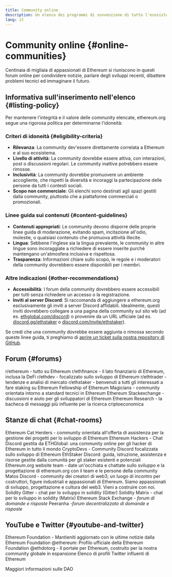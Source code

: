 ```yaml
---
title: Community online
description: Un elenco dei programmi di sovvenzione di tutto l'ecosistema Ethereum.
lang: it
---
```


# Community online {#online-communities}

Centinaia di migliaia di appassionati di Ethereum si riuniscono in questi forum online per condividere notizie, parlare degli sviluppi recenti, dibattere problemi tecnici ed immaginare il futuro.

## Informativa sull'inserimento nell'elenco {#listing-policy}

Per mantenere l'integrità e il valore delle community elencate, ethereum.org segue una rigorosa politica per determinarne l'idoneità:

### Criteri di idoneità {#eligibility-criteria}

- **Rilevanza**: La community dev'essere direttamente correlata a Ethereum e al suo ecosistema.
- **Livello di attività**: La community dovrebbe essere attiva, con interazioni, post o discussioni regolari. Le community inattive potrebbero essere rimosse.
- **Inclusività**: La community dovrebbe promuovere un ambiente accogliente, che rispetti la diversità e incoraggi la partecipazione delle persone da tutti i contesti sociali.
- **Scopo non commerciale**: Gli elenchi sono destinati agli spazi gestiti dalla community, piuttosto che a piattaforme commerciali o promozionali.

### Linee guida sui contenuti {#content-guidelines}

- **Contenuti appropriati**: Le community devono disporre delle proprie linee guida di moderazione, evitando spam, incitazione all'odio, molestie, o qualsiasi contenuto che promuova attività illecite.
- **Lingua**: Sebbene l'inglese sia la lingua prevalente, le community in altre lingue sono incoraggiate a richiedere di essere inserite purché mantengano un'atmosfera inclusiva e rispettosa.
- **Trasparenza**: Informazioni chiare sullo scopo, le regole e i moderatori della community dovrebbero essere disponibili per i membri.

### Altre indicazioni {#other-recommendations}

- **Accessibilità**: I forum della community dovrebbero essere accessibili per tutti senza richiedere un accesso o la registrazione.
- **Inviti al server Discord**: Si raccomanda di aggiungere a ethereum.org esclusivamente gli inviti a server Discord affidabili. Idealmente, questi inviti dovrebbero collegare a una pagina della community sul sito wb (ad es. [ethglobal.com/discord](https://ethglobal.com/discord)) o provenire da un URL ufficiale (ad es. [discord.gg/ethstaker](https://discord.gg/ethstaker) o [discord.com/invite/ethstaker](https://discord.com/invite/ethstaker)).

Se credi che una community dovrebbe essere aggiunta o rimossa secondo queste linee guida, ti preghiamo di [aprire un ticket sulla nostra repository di GitHub](https://github.com/ethereum/ethereum-org-website/issues).


## Forum {#forums}

<SocialListItem socialIcon="reddit"><Link href="https://www.reddit.com/r/ethereum">r/ethereum</Link> - tutto su Ethereum</SocialListItem>
<SocialListItem socialIcon="reddit"><Link href="https://www.reddit.com/r/ethfinance/">r/ethfinance</Link> - il lato finanziario di Ethereum, inclusa la DeFi</SocialListItem>
<SocialListItem socialIcon="reddit"><Link href="https://www.reddit.com/r/ethdev/">r/ethdev</Link> - focalizzato sullo sviluppo di Ethereum</SocialListItem>
<SocialListItem socialIcon="reddit"><Link href="https://www.reddit.com/r/ethtrader/">r/ethtrader</Link> - tendenze e analisi di mercato</SocialListItem>
<SocialListItem socialIcon="reddit"><Link href="https://www.reddit.com/r/ethstaker/">r/ethstaker</Link> - benvenuti a tutti gli interessati a fare staking su Ethereum</SocialListItem>
<SocialListItem socialIcon="webpage"><Link href="https://ethereum-magicians.org">Fellowship of Ethereum Magicians</Link> - community orientata intorno a standard tecnici in Ethereum</SocialListItem>
<SocialListItem socialIcon="stackExchange"><Link href="https://ethereum.stackexchange.com">Ethereum Stackexchange</Link> - discussioni e aiuto per gli sviluppatori di Ethereum</SocialListItem>
<SocialListItem socialIcon="webpage"><Link href="https://ethresear.ch">Ethereum Research</Link> - la bacheca di messaggi più influente per la ricerca criptoeconomica</SocialListItem>

## Stanze di chat {#chat-rooms}

<SocialListItem socialIcon="discord"><Link href="https://discord.com/invite/Nz6rtfJ8Cu">Ethereum Cat Herders</Link> - community orientata all'offerta di assistenza per la gestione dei progetti per lo sviluppo di Ethereum</SocialListItem>
<SocialListItem socialIcon="discord"><Link href="https://ethglobal.com/discord">Ethereum Hackers</Link> - Chat Discord gestita da ETHGlobal: una community online per gli hacker di Ethereum in tutto il mondo</SocialListItem>
<SocialListItem socialIcon="discord"><Link href="https://discord.gg/5W5tVb3">CryptoDevs</Link> - Community Discord focalizzata sullo sviluppo di Ethereum</SocialListItem>
<SocialListItem socialIcon="discord"><Link href="https://discord.gg/ethstaker">EthStaker Discord</Link>: guida, istruzione, assistenza e risorse gestite dalla comunità per gli staker esistenti e potenziali</SocialListItem>
<SocialListItem socialIcon="discord"><Link href="https://discord.gg/ethereum-org">Ethereum.org website team</Link> - date un'occhiata e chattate sullo sviluppo e la progettazione di ethereum.org con il team e le persone della community</SocialListItem>
<SocialListItem socialIcon="discord"><Link href="https://discord.matos.club/">Matos Discord</Link> - community dei creatori di web3; un luogo di incontro per costruttori, figure industriali e appassionati di Ethereum. Siamo appassionati di sviluppo, progettazione e cultura del web3. Vieni a costruire con noi.</SocialListItem>
<SocialListItem socialIcon="webpage"><Link href="https://gitter.im/ethereum/solidity">Solidity Gitter</Link> - chat per lo sviluppo in solidity (Gitter)</SocialListItem>
<SocialListItem socialIcon="webpage"><Link href="https://matrix.to/#/#ethereum_solidity:gitter.im">Solidity Matrix</Link> - chat per lo sviluppo in solidity (Matrix)</SocialListItem>
<SocialListItem socialIcon="webpage"><Link href="https://ethereum.stackexchange.com/">Ethereum Stack Exchange</Link> - *forum di domande e risposte*</SocialListItem>
<SocialListItem socialIcon="webpage"><Link href="https://peeranha.io/">Peeranha</Link> *-forum decentralizzato di domande e risposte*</SocialListItem>

## YouTube e Twitter {#youtube-and-twitter}

<SocialListItem socialIcon="youtube"><Link href="https://www.youtube.com/c/EthereumFoundation">Ethereum Foundation</Link> - Mantieniti aggiornato con le ultime notizie dalla Ethereum Foundation</SocialListItem>
<SocialListItem socialIcon="twitter"><Link href="https://x.com/ethereum">@ethereum</Link>: Profilo ufficiale della Ethereum Foundation</SocialListItem>
<SocialListItem socialIcon="twitter"><Link href="https://x.com/ethdotorg">@ethdotorg</Link> - Il portale per Ethereum, costruito per la nostra community globale in espansione</SocialListItem>
<SocialListItem socialIcon="webpage"><Link href="https://hive.one/c/ethereum?page=1">Elenco di profili Twitter influenti di Ethereum</Link></SocialListItem>

<Divider />

<Callout emoji=":classical_building:" titleKey="page-community:page-community-daos-callout-title" descriptionKey="page-community:page-community-daos-callout-description">
  <div>
    <ButtonLink href="/community/get-involved/#decentralized-autonomous-organizations-daos">
      Maggiori informazioni sulle DAO
    </ButtonLink>
  </div>
</Callout>
